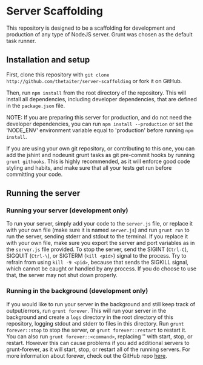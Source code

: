 # Server Scaffolding
This repository is designed to be a scaffolding for development and production of any type of NodeJS server. Grunt was
chosen as the default task runner.

## Installation and setup

First, clone this repository with `git clone http://github.com/thetaiter/server-scaffolding` or fork it on GitHub. 

Then, run `npm install` from the root directory of the repository. This will install all dependencies, including developer dependencies, that are defined in the `package.json` file. 

NOTE: If you are preparing this server for production, and do not need the developer dependencies, you can run `npm install --production` or set the 'NODE_ENV' environment variable equal to 'production' before running `npm install`.

If you are using your own git repository, or contributing to this one, you can add the jshint and nodeunit grunt tasks as git pre-commit hooks by running `grunt githooks`. This is highly recommended, as it will enforce good code styling and habits, and make sure that all your tests get run before committing your code.

## Running the server
### Running your server (development only)

To run your server, simply add your code to the `server.js` file, or replace it with your own file (make sure it is named `server.js`) and run `grunt run` to run the server, sending stderr and stdout to the terminal. If you replace it with your own file, make sure you export the server and port variables as in the `server.js` file provided. To stop the server, send the SIGINT (`Ctrl-C`), SIGQUIT (`Ctrl-\`), or SIGTERM (`kill <pid>`) signal to the process. Try to refrain from using `kill -9 <pid>`, because that sends the SIGKILL signal, which cannot be caught or handled by any process. If you do choose to use that, the server may not shut down properly.

### Running in the background (development only)

If you would like to run your server in the background and still keep track of output/errors, run `grunt forever`. This will run your server in the background and create a `logs` directory in the root directory of this repository, logging stdout and stderr to files in this directory. Run `grunt forever::stop` to stop the server, or `grunt forever::restart` to restart it. You can also run `grunt forever::<command>`, replacing 
'<command>' with start, stop, or restart. However this can cause problems if you add additional servers to grunt-forever, as it will start, stop, or restart all of the running servers. For more information about forever, check out the GitHub repo [here](https://github.com/bustardcelly/grunt-forever).
